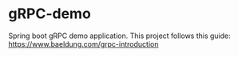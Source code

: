  # gRPC-demo
Spring boot gRPC demo application. This project follows this guide: https://www.baeldung.com/grpc-introduction